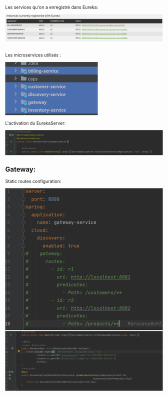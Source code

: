 

Les services qu'on a enregistré dans Eureka:

<img src="caps/eurekaService.PNG">

<br>

<br>

Les microservices utilisés :

<img src="caps/services.PNG">

<br>

L'activation du EurekaServer:

<img src="caps/activate.PNG">


<br>

## Gateway:

Static routes configuration:

<img src="caps/gateway2.PNG">

<img src="caps/gateway.PNG">
